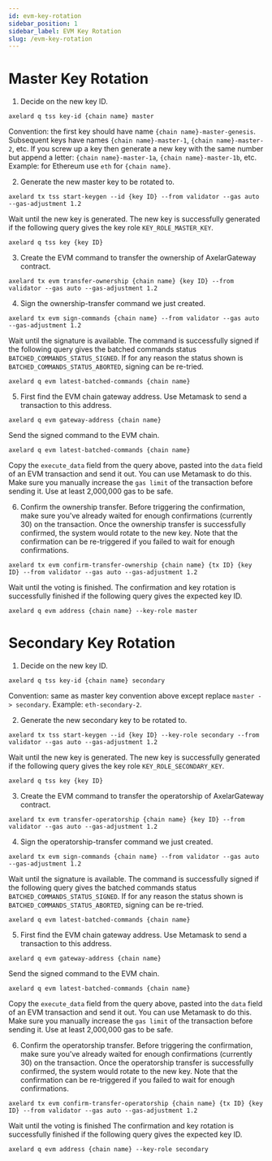 ```yaml
---
id: evm-key-rotation
sidebar_position: 1
sidebar_label: EVM Key Rotation
slug: /evm-key-rotation
---
```

# Master Key Rotation
1. Decide on the new key ID.
```
axelard q tss key-id {chain name} master
```
Convention: the first key should have name `{chain name}-master-genesis`.  Subsequent keys have names `{chain name}-master-1`, `{chain name}-master-2`, etc.  If you screw up a key then generate a new key with the same number but append a letter: `{chain name}-master-1a`, `{chain name}-master-1b`, etc.  Example: for Ethereum use `eth` for `{chain name}`.

2. Generate the new master key to be rotated to.
```
axelard tx tss start-keygen --id {key ID} --from validator --gas auto --gas-adjustment 1.2
```
Wait until the new key is generated.
The new key is successfully generated if the following query gives the key role `KEY_ROLE_MASTER_KEY`.
```
axelard q tss key {key ID}
```

3. Create the EVM command to transfer the ownership of AxelarGateway contract.
```
axelard tx evm transfer-ownership {chain name} {key ID} --from validator --gas auto --gas-adjustment 1.2
```

4. Sign the ownership-transfer command we just created.
```
axelard tx evm sign-commands {chain name} --from validator --gas auto --gas-adjustment 1.2
```
Wait until the signature is available.
The command is successfully signed if the following query gives the batched commands status `BATCHED_COMMANDS_STATUS_SIGNED`. If for any reason the status shown is `BATCHED_COMMANDS_STATUS_ABORTED`, signing can be re-tried.
```
axelard q evm latest-batched-commands {chain name}
```

5. First find the EVM chain gateway address. Use Metamask to send a transaction to this address.
```
axelard q evm gateway-address {chain name}
```

Send the signed command to the EVM chain.
```
axelard q evm latest-batched-commands {chain name}
```
Copy the `execute_data` field from the query above, pasted into the `data` field of an EVM transaction and send it out. You can use Metamask to do this. Make sure you manually increase the `gas limit` of the transaction before sending it. Use at least 2,000,000 gas to be safe.

6. Confirm the ownership transfer.
Before triggering the confirmation, make sure you've already waited for enough confirmations (currently 30) on the transaction. Once the ownership transfer is successfully confirmed, the system would rotate to the new key. Note that the confirmation can be re-triggered if you failed to wait for enough confirmations.
```
axelard tx evm confirm-transfer-ownership {chain name} {tx ID} {key ID} --from validator --gas auto --gas-adjustment 1.2
```
Wait until the voting is finished.
The confirmation and key rotation is successfully finished if the following query gives the expected key ID.
```
axelard q evm address {chain name} --key-role master
```

# Secondary Key Rotation
1. Decide on the new key ID.
```
axelard q tss key-id {chain name} secondary
```
Convention: same as master key convention above except replace `master -> secondary`.  Example: `eth-secondary-2`.

2. Generate the new secondary key to be rotated to.
```
axelard tx tss start-keygen --id {key ID} --key-role secondary --from validator --gas auto --gas-adjustment 1.2
```
Wait until the new key is generated.
The new key is successfully generated if the following query gives the key role `KEY_ROLE_SECONDARY_KEY`.
```
axelard q tss key {key ID}
```

3. Create the EVM command to transfer the operatorship of AxelarGateway contract.
```
axelard tx evm transfer-operatorship {chain name} {key ID} --from validator --gas auto --gas-adjustment 1.2
```

4. Sign the operatorship-transfer command we just created.
```
axelard tx evm sign-commands {chain name} --from validator --gas auto --gas-adjustment 1.2
```
Wait until the signature is available.
The command is successfully signed if the following query gives the batched commands status `BATCHED_COMMANDS_STATUS_SIGNED`. If for any reason the status shown is `BATCHED_COMMANDS_STATUS_ABORTED`, signing can be re-tried.
```
axelard q evm latest-batched-commands {chain name}
```

5. First find the EVM chain gateway address. Use Metamask to send a transaction to this address.
```
axelard q evm gateway-address {chain name}
```

Send the signed command to the EVM chain.
```
axelard q evm latest-batched-commands {chain name}
```
Copy the `execute_data` field from the query above, pasted into the `data` field of an EVM transaction and send it out. You can use Metamask to do this. Make sure you manually increase the `gas limit` of the transaction before sending it. Use at least 2,000,000 gas to be safe.

6. Confirm the operatorship transfer.
Before triggering the confirmation, make sure you've already waited for enough confirmations (currently 30) on the transaction. Once the operatorship transfer is successfully confirmed, the system would rotate to the new key. Note that the confirmation can be re-triggered if you failed to wait for enough confirmations.
```
axelard tx evm confirm-transfer-operatorship {chain name} {tx ID} {key ID} --from validator --gas auto --gas-adjustment 1.2
```
Wait until the voting is finished
The confirmation and key rotation is successfully finished if the following query gives the expected key ID.
```
axelard q evm address {chain name} --key-role secondary
```
